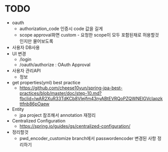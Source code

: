 # TODO
* oauth
    * authorization_code 인증시 code 값을 길게
    * scope approval화면 custom - 요청한 scope이 모두 포함된채로 허용할것인지만 물어보도록
* 사용자 DB사용
* UI 변경
    * /login
    * /oauth/authorize : OAuth Approval
* 사용자 관리API
    * 정보
* get properties(yml) best practice
    * https://github.com/cheese10yun/spring-jpa-best-practices/blob/master/doc/step-10.md?fbclid=IwAR2XuR33TdKCb8VIejfm43nyABtEVRQoPZQWNElGVcIapzkttfnb86pOaew
* Entity
    * jpa project 참조해서 annotation 재정리
* Centralized Configuration
    * https://spring.io/guides/gs/centralized-configuration/
* 정리할것
    * pwd_encoder_customize branch에서 passwordencoder 변경된 사항 정리하기
    